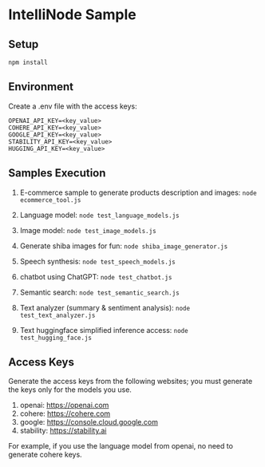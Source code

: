 # IntelliNode Sample

## Setup
```
npm install
```

## Environment
Create a .env file with the access keys:<br>
```
OPENAI_API_KEY=<key_value>
COHERE_API_KEY=<key_value>
GOOGLE_API_KEY=<key_value>
STABILITY_API_KEY=<key_value>
HUGGING_API_KEY=<key_value>
```

## Samples Execution

1. E-commerce sample to generate products description and images:
`node ecommerce_tool.js`

2. Language model:
`node test_language_models.js`

3. Image model:
`node test_image_models.js`

4. Generate shiba images for fun:
`node shiba_image_generator.js`

5. Speech synthesis:
`node test_speech_models.js`

6. chatbot using ChatGPT:
`node test_chatbot.js`

7. Semantic search:
`node test_semantic_search.js`

8. Text analyzer (summary & sentiment analysis):
`node test_text_analyzer.js`

9. Text huggingface simplified inference access:
`node test_hugging_face.js`


## Access Keys
Generate the access keys from the following websites; you must generate the keys only for the models you use.

1. openai: https://openai.com
2. cohere: https://cohere.com
3. google: https://console.cloud.google.com
4. stability: https://stability.ai

For example, if you use the language model from openai, no need to generate cohere keys.
